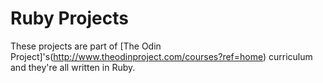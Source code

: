 # Ruby Projects

These projects are part of [The Odin Project]'s(http://www.theodinproject.com/courses?ref=home) curriculum and they're all written in Ruby.
